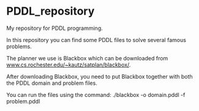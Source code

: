 PDDL_repository
===============

My repository for PDDL programming.

In this repository you can find some PDDL files to solve several famous problems.

The planner we use is Blackbox which can be downloaded from www.cs.rochester.edu/~kautz/satplan/blackbox/.

After downloading Blackbox, you need to put Blackbox together with both the PDDL domain and problem files.

You can run the files using the command:
./blackbox -o domain.pddl -f problem.pddl

